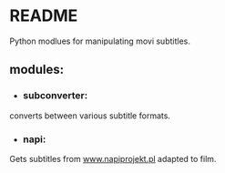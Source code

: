 # README #
Python modlues for manipulating movi subtitles.

## modules:
- ### subconverter:
converts between various subtitle formats. 
- ### napi:
Gets subtitles from www.napiprojekt.pl adapted to film.